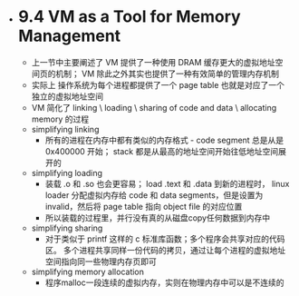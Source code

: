 - # 9.4 VM as a Tool for Memory Management  
	- 上一节中主要阐述了 VM 提供了一种使用 DRAM 缓存更大的虚拟地址空间页的机制； VM 除此之外其实也提供了一种有效简单的管理内存机制  
	- 实际上 操作系统为每个进程都提供了一个 page table 也就是对应了一个独立的虚拟地址空间  
	- VM 简化了 linking \ loading \ sharing of code and data \ allocating memory 的过程  
	- simplifying linking  
		- 所有的进程在内存中都有类似的内存格式 - code segment 总是从是 0x400000 开始； stack 都是从最高的地址空间开始往低地址空间展开的  
	- simplifying loading  
		- 装载 .o 和 .so 也会更容易； load .text 和 .data 到新的进程时， linux loader 分配虚拟内存给 code 和 data segments，但是设置为 invalid，然后将 page table 指向 object file 的对应位置  
		- 所以装载的过程里，并行没有真的从磁盘copy任何数据到内存中  
	- simplifying sharing  
		- 对于类似于 printf 这样的 c 标准库函数；多个程序会共享对应的代码区。 多个进程共享同样一份代码的拷贝，通过让每个进程的虚拟地址空间指向同一些物理内存页即可  
	- simplifying memory allocation  
		- 程序malloc一段连续的虚拟内存，实则在物理内存中可以是不连续的  
